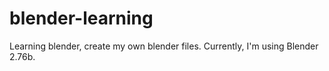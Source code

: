 # blender-learning
Learning blender, create my own blender files.
Currently, I'm using Blender 2.76b.
